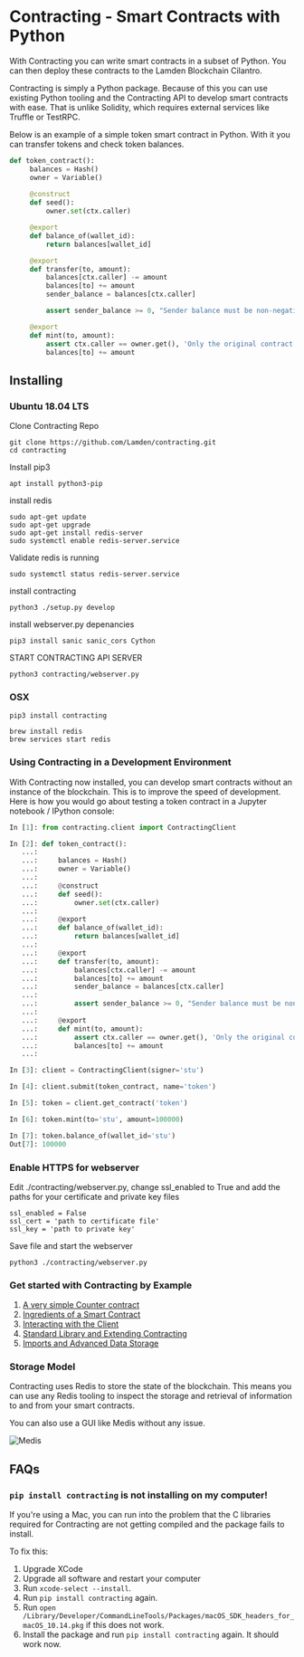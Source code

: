 # Contracting - Smart Contracts with Python

With Contracting you can write smart contracts in a subset of Python. You can then deploy these contracts to the Lamden Blockchain Cilantro.

Contracting is simply a Python package. Because of this you can use existing Python tooling and the Contracting API to develop smart contracts with ease. That is unlike Solidity, which requires external services like Truffle or TestRPC.

Below is an example of a simple token smart contract in Python. With it you can transfer tokens and check token balances.

```python
def token_contract():
     balances = Hash()
     owner = Variable()
     
     @construct
     def seed():
         owner.set(ctx.caller)

     @export
     def balance_of(wallet_id):
         return balances[wallet_id]

     @export
     def transfer(to, amount):
         balances[ctx.caller] -= amount
         balances[to] += amount
         sender_balance = balances[ctx.caller]

         assert sender_balance >= 0, "Sender balance must be non-negative!!!"

     @export
     def mint(to, amount):
         assert ctx.caller == owner.get(), 'Only the original contract author can mint!'
         balances[to] += amount

```

## Installing

### Ubuntu 18.04 LTS

Clone Contracting Repo
```
git clone https://github.com/Lamden/contracting.git
cd contracting
```

Install pip3
```
apt install python3-pip
```

install redis
```
sudo apt-get update
sudo apt-get upgrade
sudo apt-get install redis-server
sudo systemctl enable redis-server.service
```
Validate redis is running
```
sudo systemctl status redis-server.service

```

install contracting
```
python3 ./setup.py develop
```

install webserver.py depenancies
```
pip3 install sanic sanic_cors Cython

```

START CONTRACTING API SERVER
```
python3 contracting/webserver.py
```

### OSX

```
pip3 install contracting

brew install redis
brew services start redis
```

### Using Contracting in a Development Environment

With Contracting now installed, you can develop smart contracts without an instance of the blockchain. This is to improve the speed of development. Here is how you would go about testing a token contract in a Jupyter notebook / IPython console:

```python
In [1]: from contracting.client import ContractingClient

In [2]: def token_contract():
   ...:
   ...:     balances = Hash()
   ...:     owner = Variable()
   ...:     
   ...:     @construct
   ...:     def seed():
   ...:         owner.set(ctx.caller)
   ...:
   ...:     @export
   ...:     def balance_of(wallet_id):
   ...:         return balances[wallet_id]
   ...:
   ...:     @export
   ...:     def transfer(to, amount):
   ...:         balances[ctx.caller] -= amount
   ...:         balances[to] += amount
   ...:         sender_balance = balances[ctx.caller]
   ...:
   ...:         assert sender_balance >= 0, "Sender balance must be non-negative!!!"
   ...:
   ...:     @export
   ...:     def mint(to, amount):
   ...:         assert ctx.caller == owner.get(), 'Only the original contract author can mint!'
   ...:         balances[to] += amount
   ...:

In [3]: client = ContractingClient(signer='stu')

In [4]: client.submit(token_contract, name='token')

In [5]: token = client.get_contract('token')

In [6]: token.mint(to='stu', amount=100000)

In [7]: token.balance_of(wallet_id='stu')
Out[7]: 100000
```

### Enable HTTPS for webserver
Edit ./contracting/webserver.py, change ssl_enabled to True and add the paths for your certificate and private key files
```
ssl_enabled = False
ssl_cert = 'path to certificate file'
ssl_key = 'path to private key'
```

Save file and start the webserver 
```
python3 ./contracting/webserver.py
```


### Get started with Contracting by Example

1. [A very simple Counter contract](/examples/01%20A%20very%20simple%20Counter%20contract.ipynb)
2. [Ingredients of a Smart Contract](/examples/02%20Ingredients%20of%20a%20Smart%20Contract.ipynb)
3. [Interacting with the Client](/examples/03%20Interacting%20with%20the%20Client.ipynb)
4. [Standard Library and Extending Contracting](/examples/04%20Standard%20Library%20and%20Extending%20Contracting.ipynb)
5. [Imports and Advanced Data Storage](/examples/05%20Imports%20and%20Advanced%20Data%20Storage.ipynb)

### Storage Model

Contracting uses Redis to store the state of the blockchain. This means you can use any Redis tooling to inspect the storage and retrieval of information to and from your smart contracts.

You can also use a GUI like Medis without any issue.

![Medis](medis.png)

## FAQs

### `pip install contracting` is not installing on my computer!

If you're using a Mac, you can run into the problem that the C libraries required for Contracting are not getting compiled and the package fails to install.

To fix this:

1. Upgrade XCode
2. Upgrade all software and restart your computer
3. Run `xcode-select --install`.
4. Run `pip install contracting` again.
5. Run `open /Library/Developer/CommandLineTools/Packages/macOS_SDK_headers_for_macOS_10.14.pkg` if this does not work.
6. Install the package and run `pip install contracting` again. It should work now.

